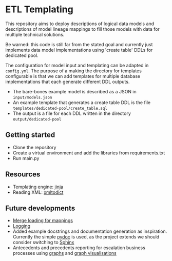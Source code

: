 # ETL Templating

This repository aims to deploy descriptions of logical data models and descriptions of model lineage mappings to fill those models with data for multiple technical solutions.

Be warned: this code is still far from the stated goal and currently just implements data model implementations using 'create table' DDLs for dedicated pool.

The configuration for model input and templating can be adapted in ```config.yml```. The purpose of a making the directory for templates configurable is that we can add templates for multiple database implementations that each generate different DDL outputs.

* The bare-bones example model is described as a JSON in ```input/models.json```
* An example template that generates a create table DDL is the file ```templates/dedicated-pool/create_table.sql```
* The output is a file for each DDL written in the directory ```output/dedicated-pool```

## Getting started

* Clone the repository
* Create a virtual environment and add the libraries from requirements.txt
* Run main.py

## Resources

* Templating engine: [jinja](https://jinja.palletsprojects.com/en/stable/)
* Reading XML: [xmltodict](https://pypi.org/project/xmltodict/)

## Future developments

* [Merge loading for mappings](https://techcommunity.microsoft.com/blog/azuresynapseanalyticsblog/merge-t-sql-for-dedicated-sql-pools-is-now-ga/3634331)
* [Logging](https://docs.python.org/3/howto/logging.html)
* Added example docstrings and documentation generation as inspiration. Currently the simple [pydoc](https://docs.python.org/3/library/pydoc.html) is used, as the project extends we should consider switching to [Sphinx](https://www.sphinx-doc.org/en/master/)
* Antecedents and precedents reporting for escalation business processes using [graphs](https://python.igraph.org/en/latest/tutorial.html) and [graph visualisations](https://networkx.org/)
